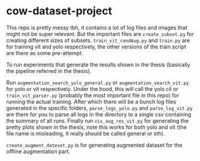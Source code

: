 # cow-dataset-project

This repo is pretty messy tbh, it contains a lot of log files and images that might not be super relevant. But the important files are `create_subset.py` for creating different sizes of subsets. `train_vit_randAug.py` and `train.py` are for training vit and yolo respectively, the other versions of the train script are there as some pre-attempt. 

To run experiments that generate the results shown in the thesis (basically the pipeline referred in the thesis).

Run `augmentation_search_yolo_general.py` or `augmentation_search_vit.py` for yolo or vit respectively. Under the hood, this will call the yolo cli or `train_vit_parser.py` (probably the most important file in this repo) for running the actual training. After which there will be a bunch log files generated in the specific folders, `parse_logs_yolo.py` and `parse_log_vit.py` are there for you to parse all logs in the directory to a single csv containing the summary of all runs. Finally run `vis_aug_res_vit.py` for generating the pretty plots shown in the thesis, note this works for both yolo and vit (the file name is misleading, it really should be called general or sth).

`create_augment_dateset.py` is for generating augmented dataset for the offline augmentation part.
